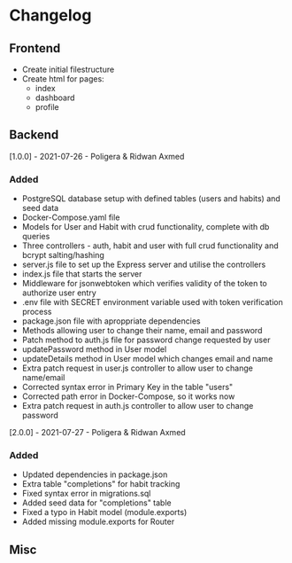 # Changelog

## Frontend

- Create initial filestructure
- Create html for pages:
  - index
  - dashboard
  - profile

## Backend
[1.0.0] - 2021-07-26 - Poligera & Ridwan Axmed
### Added
- PostgreSQL database setup with defined tables (users and habits) and seed data
- Docker-Compose.yaml file
- Models for User and Habit with crud functionality, complete with db queries
- Three controllers - auth, habit and user with full crud functionality and bcrypt salting/hashing
- server.js file to set up the Express server and utilise the controllers
- index.js file that starts the server
- Middleware for jsonwebtoken which verifies validity of the token to authorize user entry
- .env file with SECRET environment variable used with token verification process
- package.json file with aproppriate dependencies
- Methods allowing user to change their name, email and password
- Patch method to auth.js file for password change requested by user
- updatePassword method in User model
- updateDetails method in User model which changes email and name
- Extra patch request in user.js controller to allow user to change name/email
- Corrected syntax error in Primary Key in the table "users"
- Corrected path error in Docker-Compose, so it works now
- Extra patch request in auth.js controller to allow user to change password

[2.0.0] - 2021-07-27 - Poligera & Ridwan Axmed
### Added
- Updated dependencies in package.json
- Extra table "completions" for habit tracking
- Fixed syntax error in migrations.sql
- Added seed data for "completions" table
- Fixed a typo in Habit model (module.exports)
- Added missing module.exports for Router




## Misc
